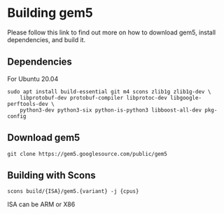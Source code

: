 # Building gem5

Please follow this link to find out more on how to download gem5, install dependencies, and build it. 

## Dependencies
For Ubuntu 20.04

    sudo apt install build-essential git m4 scons zlib1g zlib1g-dev \
        libprotobuf-dev protobuf-compiler libprotoc-dev libgoogle-perftools-dev \
        python3-dev python3-six python-is-python3 libboost-all-dev pkg-config

## Download gem5
    git clone https://gem5.googlesource.com/public/gem5
    
## Building with Scons
    scons build/{ISA}/gem5.{variant} -j {cpus}

ISA can be ARM or X86



